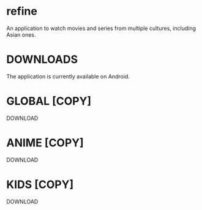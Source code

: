 # refine
An application to watch movies and series from multiple cultures, including Asian ones.
# DOWNLOADS
The application is currently available on Android.
# GLOBAL [COPY]
DOWNLOAD
# ANIME [COPY]
DOWNLOAD
# KIDS [COPY]
DOWNLOAD
